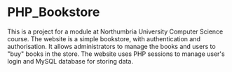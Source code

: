 # PHP_Bookstore
This is a project for a module at Northumbria University Computer Science course. The website is a simple bookstore, with authentication and authorisation. It allows administrators to manage the books and users to "buy" books in the store. The website uses PHP sessions to manage user's login and MySQL database for storing data.
